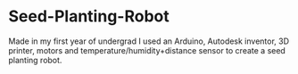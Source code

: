 # Seed-Planting-Robot
Made in my first year of undergrad I used an Arduino, Autodesk inventor, 3D printer, motors and temperature/humidity+distance sensor to create a seed planting robot.  

